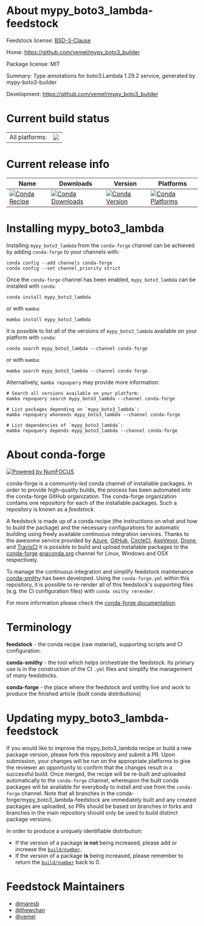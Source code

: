 About mypy_boto3_lambda-feedstock
=================================

Feedstock license: [BSD-3-Clause](https://github.com/conda-forge/mypy_boto3_lambda-feedstock/blob/main/LICENSE.txt)

Home: https://github.com/vemel/mypy_boto3_builder

Package license: MIT

Summary: Type annotations for boto3.Lambda 1.29.2 service, generated by mypy-boto3-builder

Development: https://github.com/vemel/mypy_boto3_builder

Current build status
====================


<table><tr><td>All platforms:</td>
    <td>
      <a href="https://dev.azure.com/conda-forge/feedstock-builds/_build/latest?definitionId=12743&branchName=main">
        <img src="https://dev.azure.com/conda-forge/feedstock-builds/_apis/build/status/mypy_boto3_lambda-feedstock?branchName=main">
      </a>
    </td>
  </tr>
</table>

Current release info
====================

| Name | Downloads | Version | Platforms |
| --- | --- | --- | --- |
| [![Conda Recipe](https://img.shields.io/badge/recipe-mypy_boto3_lambda-green.svg)](https://anaconda.org/conda-forge/mypy_boto3_lambda) | [![Conda Downloads](https://img.shields.io/conda/dn/conda-forge/mypy_boto3_lambda.svg)](https://anaconda.org/conda-forge/mypy_boto3_lambda) | [![Conda Version](https://img.shields.io/conda/vn/conda-forge/mypy_boto3_lambda.svg)](https://anaconda.org/conda-forge/mypy_boto3_lambda) | [![Conda Platforms](https://img.shields.io/conda/pn/conda-forge/mypy_boto3_lambda.svg)](https://anaconda.org/conda-forge/mypy_boto3_lambda) |

Installing mypy_boto3_lambda
============================

Installing `mypy_boto3_lambda` from the `conda-forge` channel can be achieved by adding `conda-forge` to your channels with:

```
conda config --add channels conda-forge
conda config --set channel_priority strict
```

Once the `conda-forge` channel has been enabled, `mypy_boto3_lambda` can be installed with `conda`:

```
conda install mypy_boto3_lambda
```

or with `mamba`:

```
mamba install mypy_boto3_lambda
```

It is possible to list all of the versions of `mypy_boto3_lambda` available on your platform with `conda`:

```
conda search mypy_boto3_lambda --channel conda-forge
```

or with `mamba`:

```
mamba search mypy_boto3_lambda --channel conda-forge
```

Alternatively, `mamba repoquery` may provide more information:

```
# Search all versions available on your platform:
mamba repoquery search mypy_boto3_lambda --channel conda-forge

# List packages depending on `mypy_boto3_lambda`:
mamba repoquery whoneeds mypy_boto3_lambda --channel conda-forge

# List dependencies of `mypy_boto3_lambda`:
mamba repoquery depends mypy_boto3_lambda --channel conda-forge
```


About conda-forge
=================

[![Powered by
NumFOCUS](https://img.shields.io/badge/powered%20by-NumFOCUS-orange.svg?style=flat&colorA=E1523D&colorB=007D8A)](https://numfocus.org)

conda-forge is a community-led conda channel of installable packages.
In order to provide high-quality builds, the process has been automated into the
conda-forge GitHub organization. The conda-forge organization contains one repository
for each of the installable packages. Such a repository is known as a *feedstock*.

A feedstock is made up of a conda recipe (the instructions on what and how to build
the package) and the necessary configurations for automatic building using freely
available continuous integration services. Thanks to the awesome service provided by
[Azure](https://azure.microsoft.com/en-us/services/devops/), [GitHub](https://github.com/),
[CircleCI](https://circleci.com/), [AppVeyor](https://www.appveyor.com/),
[Drone](https://cloud.drone.io/welcome), and [TravisCI](https://travis-ci.com/)
it is possible to build and upload installable packages to the
[conda-forge](https://anaconda.org/conda-forge) [anaconda.org](https://anaconda.org/)
channel for Linux, Windows and OSX respectively.

To manage the continuous integration and simplify feedstock maintenance
[conda-smithy](https://github.com/conda-forge/conda-smithy) has been developed.
Using the ``conda-forge.yml`` within this repository, it is possible to re-render all of
this feedstock's supporting files (e.g. the CI configuration files) with ``conda smithy rerender``.

For more information please check the [conda-forge documentation](https://conda-forge.org/docs/).

Terminology
===========

**feedstock** - the conda recipe (raw material), supporting scripts and CI configuration.

**conda-smithy** - the tool which helps orchestrate the feedstock.
                   Its primary use is in the construction of the CI ``.yml`` files
                   and simplify the management of *many* feedstocks.

**conda-forge** - the place where the feedstock and smithy live and work to
                  produce the finished article (built conda distributions)


Updating mypy_boto3_lambda-feedstock
====================================

If you would like to improve the mypy_boto3_lambda recipe or build a new
package version, please fork this repository and submit a PR. Upon submission,
your changes will be run on the appropriate platforms to give the reviewer an
opportunity to confirm that the changes result in a successful build. Once
merged, the recipe will be re-built and uploaded automatically to the
`conda-forge` channel, whereupon the built conda packages will be available for
everybody to install and use from the `conda-forge` channel.
Note that all branches in the conda-forge/mypy_boto3_lambda-feedstock are
immediately built and any created packages are uploaded, so PRs should be based
on branches in forks and branches in the main repository should only be used to
build distinct package versions.

In order to produce a uniquely identifiable distribution:
 * If the version of a package **is not** being increased, please add or increase
   the [``build/number``](https://docs.conda.io/projects/conda-build/en/latest/resources/define-metadata.html#build-number-and-string).
 * If the version of a package **is** being increased, please remember to return
   the [``build/number``](https://docs.conda.io/projects/conda-build/en/latest/resources/define-metadata.html#build-number-and-string)
   back to 0.

Feedstock Maintainers
=====================

* [@maresb](https://github.com/maresb/)
* [@thewchan](https://github.com/thewchan/)
* [@vemel](https://github.com/vemel/)

